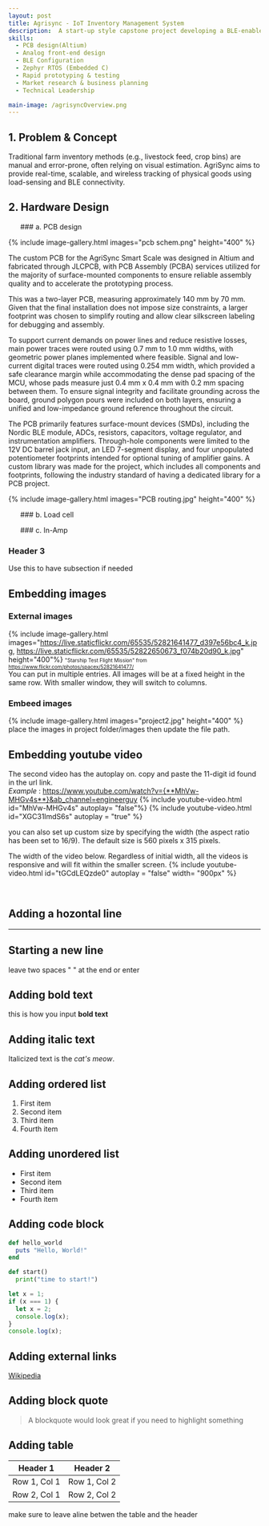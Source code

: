 ```yaml
---
layout: post
title: Agrisync - IoT Inventory Management System
description:  A start-up style capstone project developing a BLE-enabled IoT system for real-time monitoring of agricultural inventory. I led the hardware team, designing the custom PCB, analog front-end, and embedded firmware using Zephyr RTOS on an nRF52833 SoC. The project also involved business model development, customer discovery, and market validation, simulating a full product development cycle from concept to launch.
skills: 
  - PCB design(Altium)
  - Analog front-end design
  - BLE Configuration
  - Zephyr RTOS (Embedded C)
  - Rapid prototyping & testing
  - Market research & business planning
  - Technical Leadership

main-image: /agrisyncOverview.png
---
```



## 1. Problem & Concept
Traditional farm inventory methods (e.g., livestock feed, crop bins) are manual and error-prone, often relying on visual estimation. AgriSync aims to provide real-time, scalable, and wireless tracking of physical goods using load-sensing and BLE connectivity.

## 2. Hardware Design

&nbsp;&nbsp;&nbsp;&nbsp;&nbsp;&nbsp;### a. PCB design

{% include image-gallery.html images="pcb schem.png" height="400" %} 


The custom PCB for the AgriSync Smart Scale was designed in Altium and fabricated through JLCPCB, with PCB Assembly (PCBA) services utilized for the majority of surface-mounted components to ensure reliable assembly quality and to accelerate the prototyping process.


This was a two-layer PCB, measuring approximately 140 mm by 70 mm. Given that the final installation does not impose size constraints, a larger footprint was chosen to simplify routing and allow clear silkscreen labeling for debugging and assembly.


To support current demands on power lines and reduce resistive losses, main power traces were routed using 0.7 mm to 1.0 mm widths, with geometric power planes implemented where feasible. Signal and low-current digital traces were routed using 0.254 mm width, which provided a safe clearance margin while accommodating the dense pad spacing of the MCU, whose pads measure just 0.4 mm x 0.4 mm with 0.2 mm spacing between them. To ensure signal integrity and facilitate grounding across the board, ground polygon pours were included on both layers, ensuring a unified and low-impedance ground reference throughout the circuit.


The PCB primarily features surface-mount devices (SMDs), including the Nordic BLE module, ADCs, resistors, capacitors, voltage regulator, and instrumentation amplifiers. Through-hole components were limited to the 12V DC barrel jack input, an LED 7-segment display, and four unpopulated potentiometer footprints intended for optional tuning of amplifier gains. A custom library was made for the project, which includes all components and footprints, following the industry standard of having a dedicated library for a PCB project.

{% include image-gallery.html images="PCB routing.jpg" height="400" %} 


&nbsp;&nbsp;&nbsp;&nbsp;&nbsp;&nbsp;### b. Load cell


&nbsp;&nbsp;&nbsp;&nbsp;&nbsp;&nbsp;### c. In-Amp


### Header 3 
Use this to have subsection if needed


## Embedding images 
### External images
{% include image-gallery.html images="https://live.staticflickr.com/65535/52821641477_d397e56bc4_k.jpg, https://live.staticflickr.com/65535/52822650673_f074b20d90_k.jpg" height="400"%}
<span style="font-size: 10px">"Starship Test Flight Mission" from https://www.flickr.com/photos/spacex/52821641477/</span>  
You can put in multiple entries. All images will be at a fixed height in the same row. With smaller window, they will switch to columns.  

### Embeed images
{% include image-gallery.html images="project2.jpg" height="400" %} 
place the images in project folder/images then update the file path.   


## Embedding youtube video
The second video has the autoplay on. copy and paste the 11-digit id found in the url link. <br>
*Example* : https://www.youtube.com/watch?v={**MhVw-MHGv4s**}&ab_channel=engineerguy
{% include youtube-video.html id="MhVw-MHGv4s" autoplay= "false"%}
{% include youtube-video.html id="XGC31lmdS6s" autoplay = "true" %}

you can also set up custom size by specifying the width (the aspect ratio has been set to 16/9). The default size is 560 pixels x 315 pixels.  

The width of the video below. Regardless of initial width, all the videos is responsive and will fit within the smaller screen.
{% include youtube-video.html id="tGCdLEQzde0" autoplay = "false" width= "900px" %}  

<br>

## Adding a hozontal line
---

## Starting a new line
leave two spaces "  " at the end or enter <br>

## Adding bold text
this is how you input **bold text**

## Adding italic text
Italicized text is the *cat's meow*.

## Adding ordered list
1. First item
2. Second item
3. Third item
4. Fourth item

## Adding unordered list
- First item
- Second item
- Third item
- Fourth item

## Adding code block
```ruby
def hello_world
  puts "Hello, World!"
end
```

```python
def start()
  print("time to start!")
```

```javascript
let x = 1;
if (x === 1) {
  let x = 2;
  console.log(x);
}
console.log(x);

```

## Adding external links
[Wikipedia](https://en.wikipedia.org)


## Adding block quote
> A blockquote would look great if you need to highlight something


## Adding table 

| Header 1 | Header 2 |
|----------|----------|
| Row 1, Col 1 | Row 1, Col 2 |
| Row 2, Col 1 | Row 2, Col 2 |

make sure to leave aline betwen the table and the header


